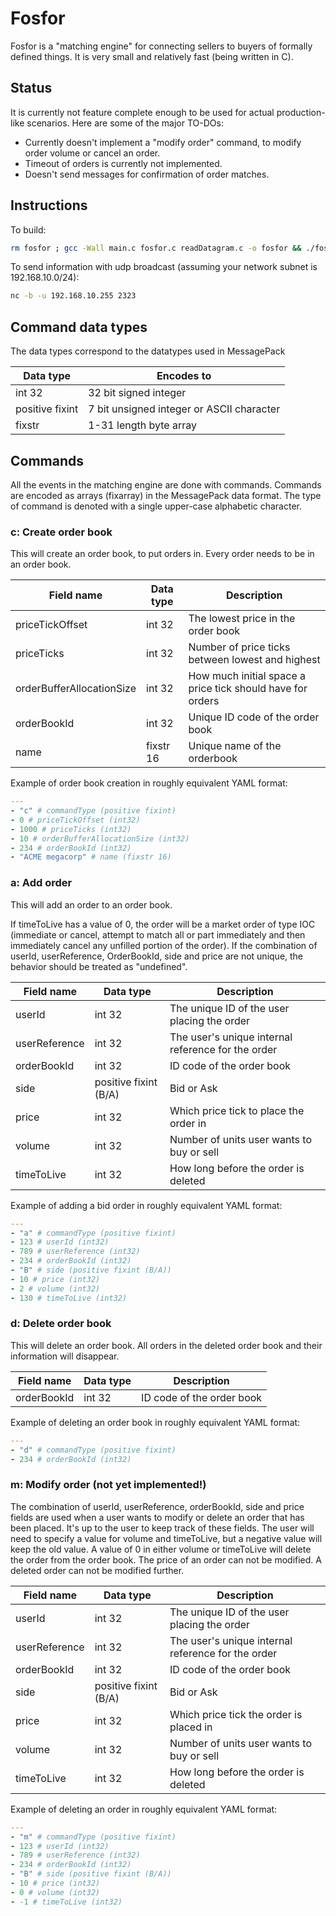 # Fosfor

Fosfor is a "matching engine" for connecting sellers to buyers of formally defined things. It is very small and relatively fast (being written in C). 

## Status

It is currently not feature complete enough to be used for actual production-like scenarios. Here are some of the major TO-DOs:

* Currently doesn't implement a "modify order" command, to modify order volume or cancel an order.
* Timeout of orders is currently not implemented.
* Doesn't send messages for confirmation of order matches.

## Instructions

To build:

```bash
rm fosfor ; gcc -Wall main.c fosfor.c readDatagram.c -o fosfor && ./fosfor
```

To send information with udp broadcast (assuming your network subnet is 192.168.10.0/24):

```bash
nc -b -u 192.168.10.255 2323
```

## Command data types

The data types correspond to the datatypes used in MessagePack

| Data type       | Encodes to                                |
|-----------------|-------------------------------------------|
| int 32          | 32 bit signed integer                     |
| positive fixint | 7 bit unsigned integer or ASCII character |
| fixstr          | 1-31 length byte array                    |

## Commands

All the events in the matching engine are done with commands. Commands are encoded as arrays (fixarray) in the MessagePack data format. The type of command is denoted with a single upper-case alphabetic character.

### c: Create order book

This will create an order book, to put orders in. Every order needs to be in an order book.

| Field name                | Data type | Description                                                |
|---------------------------|-----------|------------------------------------------------------------|
| priceTickOffset           | int 32    | The lowest price in the order book                         |
| priceTicks                | int 32    | Number of price ticks between lowest and highest           |
| orderBufferAllocationSize | int 32    | How much initial space a price tick should have for orders |
| orderBookId               | int 32    | Unique ID code of the order book                           |
| name                      | fixstr 16 | Unique name of the orderbook                               |

Example of order book creation in roughly equivalent YAML format:

```yaml
---
- "c" # commandType (positive fixint)
- 0 # priceTickOffset (int32)
- 1000 # priceTicks (int32)
- 10 # orderBufferAllocationSize (int32)
- 234 # orderBookId (int32)
- "ACME megacorp" # name (fixstr 16)
```

### a: Add order

This will add an order to an order book.

If timeToLive has a value of 0, the order will be a market order of type IOC (immediate or cancel, attempt to match all or part immediately and then immediately cancel any unfilled portion of the order). If the combination of userId, userReference, OrderBookId, side and price are not unique, the behavior should be treated as "undefined".

| Field name    | Data type             | Description                                        |
|---------------|-----------------------|----------------------------------------------------|
| userId        | int 32                | The unique ID of the user placing the order        |
| userReference | int 32                | The user's unique internal reference for the order |
| orderBookId   | int 32                | ID code of the order book                          |
| side          | positive fixint (B/A) | Bid or Ask                                         |
| price         | int 32                | Which price tick to place the order in             |
| volume        | int 32                | Number of units user wants to buy or sell          |
| timeToLive    | int 32                | How long before the order is deleted               |

Example of adding a bid order in roughly equivalent YAML format:

```yaml
---
- "a" # commandType (positive fixint)
- 123 # userId (int32)
- 789 # userReference (int32)
- 234 # orderBookId (int32)
- "B" # side (positive fixint (B/A))
- 10 # price (int32)
- 2 # volume (int32)
- 130 # timeToLive (int32)
```

### d: Delete order book

This will delete an order book. All orders in the deleted order book and their information will disappear.

| Field name  | Data type | Description               |
|-------------|-----------|---------------------------|
| orderBookId | int 32    | ID code of the order book |

Example of deleting an order book in roughly equivalent YAML format:

```yaml
---
- "d" # commandType (positive fixint)
- 234 # orderBookId (int32)
```

### m: Modify order (not yet implemented!)

The combination of userId, userReference, orderBookId, side and price fields are used when a user wants to modify or delete an order that has been placed. It's up to the user to keep track of these fields. The user will need to specify a value for volume and timeToLive, but a negative value will keep the old value. A value of 0 in either volume or timeToLive will delete the order from the order book. The price of an order can not be modified. A deleted order can not be modified further.

| Field name    | Data type             | Description                                        |
|---------------|-----------------------|----------------------------------------------------|
| userId        | int 32                | The unique ID of the user placing the order        |
| userReference | int 32                | The user's unique internal reference for the order |
| orderBookId   | int 32                | ID code of the order book                          |
| side          | positive fixint (B/A) | Bid or Ask                                         |
| price         | int 32                | Which price tick the order is placed in            |
| volume        | int 32                | Number of units user wants to buy or sell          |
| timeToLive    | int 32                | How long before the order is deleted               |

Example of deleting an order in roughly equivalent YAML format:

```yaml
---
- "m" # commandType (positive fixint)
- 123 # userId (int32)
- 789 # userReference (int32)
- 234 # orderBookId (int32)
- "B" # side (positive fixint (B/A))
- 10 # price (int32)
- 0 # volume (int32)
- -1 # timeToLive (int32)
```
